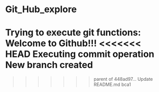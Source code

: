 # Git_Hub_explore
Trying to execute git functions: 
Welcome to Github!!!
<<<<<<< HEAD
Executing commit operation
New branch created
=======
>>>>>>> parent of 448ad97... Update README.md
bca1
